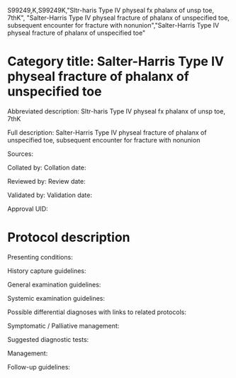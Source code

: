 S99249,K,S99249K,"Sltr-haris Type IV physeal fx phalanx of unsp toe, 7thK", "Salter-Harris Type IV physeal fracture of phalanx of unspecified toe, subsequent encounter for fracture with nonunion","Salter-Harris Type IV physeal fracture of phalanx of unspecified toe"
# Category title: Salter-Harris Type IV physeal fracture of phalanx of unspecified toe

Abbreviated description: Sltr-haris Type IV physeal fx phalanx of unsp toe, 7thK

Full description: Salter-Harris Type IV physeal fracture of phalanx of unspecified toe, subsequent encounter for fracture with nonunion

Sources:

Collated by:
Collation date:

Reviewed by:
Review date:

Validated by:
Validation date:

Approval UID:

# Protocol description

Presenting conditions:

History capture guidelines:

General examination guidelines:

Systemic examination guidelines:

Possible differential diagnoses with links to related protocols:

Symptomatic / Palliative management:

Suggested diagnostic tests:

Management:

Follow-up guidelines:
